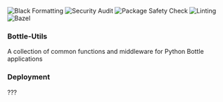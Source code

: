 ![Black Formatting](https://github.com/mellemahp/bottle-utils/actions/workflows/formatter.yml/badge.svg)
![Security Audit](https://github.com/mellemahp/bottle-utils/actions/workflows/security_audit.yml/badge.svg)
![Package Safety Check](https://github.com/mellemahp/bottle-utils/actions/workflows/safety_check.yml/badge.svg)
![Linting](https://github.com/mellemahp/bottle-utils/actions/workflows/pylint.yml/badge.svg)
![Bazel](https://github.com/mellemahp/bottle-utils/actions/workflows/bazel.yml/badge.svg)

### Bottle-Utils
A collection of common functions and middleware for Python Bottle applications

### Deployment
???